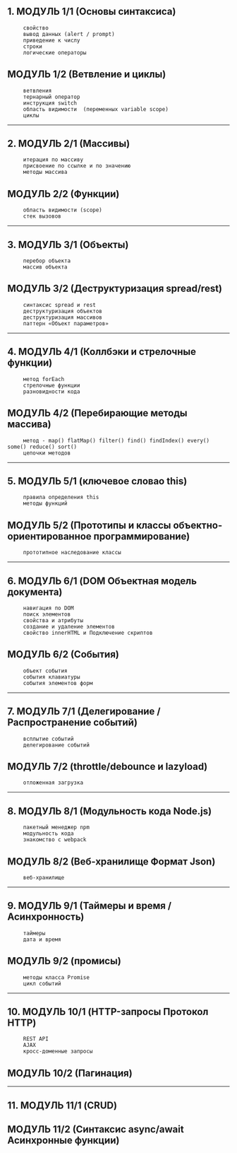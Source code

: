 ## 1. МОДУЛЬ 1/1 (Основы синтаксиса)

         свойство
         вывод данных (alert / prompt)
         приведение к числу
         строки
         логические операторы

## МОДУЛЬ 1/2 (Ветвление и циклы)

         ветвления
         тернарный оператор
         инструкция switch
         область видимости  (переменных variable scope)
         циклы

---

## 2. МОДУЛЬ 2/1 (Массивы)

         итерация по массиву
         присвоение по ссылке и по значению
         методы массива

## МОДУЛЬ 2/2 (Функции)

         область видимости (scope)
         стек вызовов

---

## 3. МОДУЛЬ 3/1 (Объекты)

         перебор объекта
         массив объекта

## МОДУЛЬ 3/2 (Деструктуризация spread/rest)

         синтаксис spread и rest
         деструктуризация объектов
         деструктуризация массивов
         паттерн «Объект параметров»

---

## 4. МОДУЛЬ 4/1 (Коллбэки и стрелочные функции)

         метод forEach
         стрелочные функции
         разновидности кода

## МОДУЛЬ 4/2 (Перебирающие методы массива)

         метод - map() flatMap() filter() find() findIndex() every() some() reduce() sort()
         цепочки методов

---

## 5. МОДУЛЬ 5/1 (ключевое словао this)

         правила определения this
         методы функций

## МОДУЛЬ 5/2 (Прототипы и классы объектно-ориентированное программирование)

         прототипное наследование классы

---

## 6. МОДУЛЬ 6/1 (DOM Объектная модель документа)

         навигация по DOM
         поиск элементов
         свойства и атрибуты
         создание и удаление элементов
         свойство innerHTML и Подключение скриптов

## МОДУЛЬ 6/2 (События)

         объект события
         события клавиатуры
         события элементов форм

---

## 7. МОДУЛЬ 7/1 (Делегирование / Распространение событий)

         всплытие событий
         делегирование событий

## МОДУЛЬ 7/2 (throttle/debounce и lazyload)

         отложенная загрузка

---

## 8. МОДУЛЬ 8/1 (Модульность кода Node.js)

         пакетный менеджер npm
         модульность кода
         знакомство с webpack

## МОДУЛЬ 8/2 (Веб-хранилище Формат Json)

         веб-хранилище

---

## 9. МОДУЛЬ 9/1 (Таймеры и время / Асинхронность)

         таймеры
         дата и время

## МОДУЛЬ 9/2 (промисы)

         методы класса Promise
         цикл событий

---

## 10. МОДУЛЬ 10/1 (HTTP-запросы Протокол HTTP)

         REST API
         AJAX
         кросс-доменные запросы

## МОДУЛЬ 10/2 (Пагинация)

---

## 11. МОДУЛЬ 11/1 (CRUD)

## МОДУЛЬ 11/2 (Синтаксис async/await Асинхронные функции)
